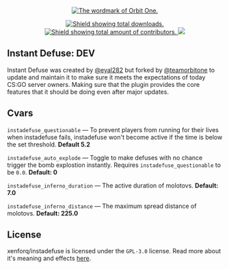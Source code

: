 <!-- HEADER -->
<p align=center>
  <a href="https://orbitone.org">
    <img src="https://raw.githubusercontent.com/teamorbitone/branding/main/Wordmarks/Color.png" alt="The wordmark of Orbit One.">
  </a>
</p>

<!-- SHIELDS -->
<p align=center>
  <a href="https://github.com/xenforq/instadefuse/releases/">
    <img src="https://img.shields.io/github/downloads/xenforq/instadefuse/latest/total.svg?style=for-the-badge&color=brightgreen" alt="Shield showing total downloads.">
  </a>
  <a href="https://github.com/xenforq/instadefuse/graphs/contributors">
    <img src="https://img.shields.io/github/contributors/xenforq/instadefuse.svg?style=for-the-badge&color=brightgreen" alt="Shield showing total amount of contributors.">
  </a>
  <img src="https://badges.pufler.dev/visits/xenforq/instadefuse?style=for-the-badge">
</p>

<!-- ABOUT -->
## Instant Defuse: DEV
Instant Defuse was created by [@eyal282](https://github.com/eyal282) but forked by [@teamorbitone](https://github.com/teamorbitone) to update and maintain it to make sure it meets the expectations of today CS:GO server owners. Making sure that the plugin provides the core features that it should be doing even after major updates.

<!-- CVARS -->
## Cvars
``instadefuse_questionable`` — To prevent players from running for their lives when instadefuse fails, instadefuse won't become active if the time is below the set threshold. **Default 5.2**

``instadefuse_auto_explode`` — Toggle to make defuses with no chance trigger the bomb explostion instantly. Requires ``instadefuse_questionable`` to be ``0.0``. **Default: 0**

``instadefuse_inferno_duration`` — The active duration of molotovs. **Default: 7.0**

``instadefuse_inferno_distance`` — The maximum spread distance of molotovs. **Default: 225.0**

<!-- LICENSE -->
## License
xenforq/instadefuse is licensed under the ``GPL-3.0`` license. Read more about it's meaning and effects [here](https://github.com/xenforq/instadefuse/blob/main/LICENSE).
